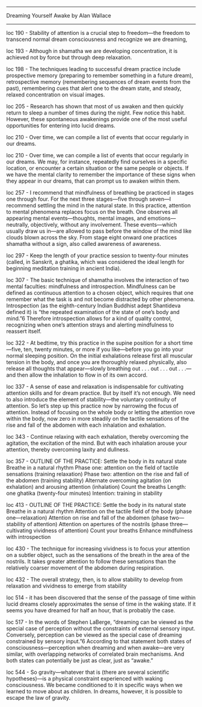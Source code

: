 ______________________________

  Dreaming Yourself Awake
  by Alan Wallace
______________________________

 loc 190 - Stability of attention is a crucial step to freedom—the freedom to transcend normal dream consciousness and recognize we are dreaming,

 loc 193 - Although in shamatha we are developing concentration, it is achieved not by force but through deep relaxation.

 loc 198 - The techniques leading to successful dream practice include prospective memory (preparing to remember something in a future dream), retrospective memory (remembering sequences of dream events from the past), remembering cues that alert one to the dream state, and steady, relaxed concentration on visual images.

 loc 205 - Research has shown that most of us awaken and then quickly return to sleep a number of times during the night. Few notice this habit. However, these spontaneous awakenings provide one of the most useful opportunities for entering into lucid dreams.

 loc 210 - Over time, we can compile a list of events that occur regularly in our dreams.

 loc 210 - Over time, we can compile a list of events that occur regularly in our dreams. We may, for instance, repeatedly find ourselves in a specific location, or encounter a certain situation or the same people or objects. If we have the mental clarity to remember the importance of these signs when they appear in our dreams, that can prompt us to awaken within them.

 loc 257 - I recommend that mindfulness of breathing be practiced in stages one through four. For the next three stages—five through seven—I recommend settling the mind in the natural state. In this practice, attention to mental phenomena replaces focus on the breath. One observes all appearing mental events—thoughts, mental images, and emotions—neutrally, objectively, without any involvement. These events—which usually draw us in—are allowed to pass before the window of the mind like clouds blown across the sky. From stage eight onward one practices shamatha without a sign, also called awareness of awareness.

 loc 297 - Keep the length of your practice session to twenty-four minutes (called, in Sanskrit, a ghatika, which was considered the ideal length for beginning meditation training in ancient India).

 loc 307 - The basic technique of shamatha involves the interaction of two mental faculties: mindfulness and introspection. Mindfulness can be defined as continuous attention to a chosen object, which requires that one remember what the task is and not become distracted by other phenomena. Introspection (as the eighth-century Indian Buddhist adept Shantideva defined it) is “the repeated examination of the state of one’s body and mind.”6 Therefore introspection allows for a kind of quality control, recognizing when one’s attention strays and alerting mindfulness to reassert itself.

 loc 322 - At bedtime, try this practice in the supine position for a short time—five, ten, twenty minutes, or more if you like—before you go into your normal sleeping position. On the initial exhalations release first all muscular tension in the body, and once you are thoroughly relaxed physically, also release all thoughts that appear—slowly breathing out . . . out . . . out . . .—and then allow the inhalation to flow in of its own accord.

 loc 337 - A sense of ease and relaxation is indispensable for cultivating attention skills and for dream practice. But by itself it’s not enough. We need to also introduce the element of stability—the voluntary continuity of attention. So let’s step up this practice now by narrowing the focus of attention. Instead of focusing on the whole body or letting the attention rove within the body, now zero in more steadily on the tactile sensations of the rise and fall of the abdomen with each inhalation and exhalation.

 loc 343 - Continue relaxing with each exhalation, thereby overcoming the agitation, the excitation of the mind. But with each inhalation arouse your attention, thereby overcoming laxity and dullness.

 loc 357 - OUTLINE OF THE PRACTICE: Settle the body in its natural state Breathe in a natural rhythm Phase one: attention on the field of tactile sensations (training relaxation) Phase two: attention on the rise and fall of the abdomen (training stability) Alternate overcoming agitation (on exhalation) and arousing attention (inhalation) Count the breaths Length: one ghatika (twenty-four minutes) Intention: training in stability

 loc 413 - OUTLINE OF THE PRACTICE: Settle the body in its natural state Breathe in a natural rhythm Attention on the tactile field of the body (phase one—relaxation) Attention on rise and fall of the abdomen (phase two—stability of attention) Attention on apertures of the nostrils (phase three—cultivating vividness of attention) Count your breaths Enhance mindfulness with introspection

 loc 430 - The technique for increasing vividness is to focus your attention on a subtler object, such as the sensations of the breath in the area of the nostrils. It takes greater attention to follow these sensations than the relatively coarser movement of the abdomen during respiration.

 loc 432 - The overall strategy, then, is to allow stability to develop from relaxation and vividness to emerge from stability

 loc 514 - it has been discovered that the sense of the passage of time within lucid dreams closely approximates the sense of time in the waking state. If it seems you have dreamed for half an hour, that is probably the case.

 loc 517 - In the words of Stephen LaBerge, “dreaming can be viewed as the special case of perception without the constraints of external sensory input. Conversely, perception can be viewed as the special case of dreaming constrained by sensory input.”6 According to that statement both states of consciousness—perception when dreaming and when awake—are very similar, with overlapping networks of correlated brain mechanisms. And both states can potentially be just as clear, just as “awake.”

 loc 544 - So gravity—whatever that is (there are several scientific hypotheses)—is a physical constraint experienced with waking consciousness. We became conditioned to it in specific ways when we learned to move about as children. In dreams, however, it is possible to escape the law of gravity.

